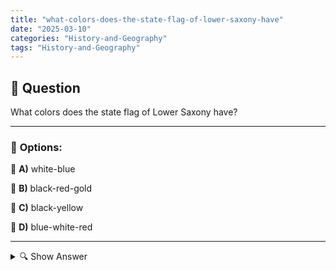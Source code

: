 ```yaml
---
title: "what-colors-does-the-state-flag-of-lower-saxony-have"
date: "2025-03-10"
categories: "History-and-Geography"
tags: "History-and-Geography"
---
```


## 📌 **Question**

What colors does the state flag of Lower Saxony have?



---

### 📝 **Options:**

🔘 **A)** white-blue

🔘 **B)** black-red-gold

🔘 **C)** black-yellow

🔘 **D)** blue-white-red

---

<details>
  <summary>🔍 Show Answer</summary>

  <p>
💡  <b>Correct Answer:</b>  b
  </p>
  <p>
    📖<b>Explanation:</b>
    Lower Saxony is a federal state in the northwest of Germany, known for its diverse landscape from the North Sea coast to the low mountain ranges. The state flag plays an important role in the regional identity and represents the history and culture of the state. Colors and symbols on flags often have specific meanings associated with historical events or regional characteristics. Understanding the colors of the Lower Saxony state flag helps to better grasp the identity and the symbolic meaning it has for the inhabitants.
  </p>
</details>
